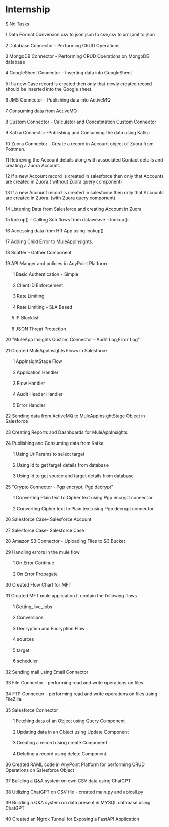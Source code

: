 # Internship
S.No	Tasks<br /> 											
1	Data Format Conversion  csv to json,json to csv,csv to xml,xml to json<br /> 								
2	Database Connector - Performing CRUD Operations<br /> 											
3	MongoDB Connector - Performing CRUD Operations on MongoDB database<br /> 											
4	GoogleSheet Connector - Inserting data into GoogleSheet<br />  											
5	If a new Case record is created then only that newly created record should be inserted into the Google sheet.<br /> 						
6	JMS Connector - Publishing data into ActiveMQ<br /> 											
7	Consuming data from ActiveMQ<br /> 										
8	Custom Connector - Calculator and Concatination Custom Connector<br /> 											
9	Kafka Connector -Publishing and Consuming the data using Kafka<br /> 											
10	Zuora Connector - Create a record in Account object of Zuora from Postman.<br /> 											
11	Retrieving the Account details along with associated Contact details and creating a Zuora Account.<br /> 								
12	If a new Account record is created in salesforce then only that Accounts are created in Zuora.( without Zuora query component)<br /> 				
13	If a new Account record is created in salesforce then only that Accounts are created in Zuora. (with Zuora query component)	<br /> 				
14	Listening Data from Salesforce and creating Account in Zuora <br /> 									
15	lookup() - Calling Sub flows from dataweave – lookup().	<br /> 									
16	Accessing data from HR App using lookup() <br /> 											
17	Adding Child Error to MuleAppInsights.<br /> 											
18	Scatter – Gather Component<br /> 											
19	API Manger and policies in AnyPoint Platform <br /> 											
	   &nbsp;&nbsp;  &nbsp;&nbsp; 1	Basic Authentication - Simple <br /> 										
	 &nbsp;&nbsp; &nbsp;&nbsp;    2	Client ID Enforcement<br /> 										
	 &nbsp;&nbsp;  &nbsp;&nbsp;   3 Rate Limiting<br /> 										
	   &nbsp;&nbsp;  &nbsp;&nbsp; 4 Rate Limiting – SLA Based <br /> 										
	    &nbsp;&nbsp;  &nbsp;&nbsp;5 IP Blocklist<br /> 										
	    &nbsp;&nbsp;  &nbsp;&nbsp;6	JSON Threat Protection<br /> 										
20	"MuleApp Insights Custom Connector - Audit Log,Error Log"<br /> 										
21	Created MuleAppInsights Flows in Salesforce <br />  											
    	  &nbsp;&nbsp; &nbsp;&nbsp;     1	AppInsightStage Flow<br /> 										
    	  &nbsp;&nbsp; &nbsp;&nbsp;     2	Application Handler<br /> 										
    	  &nbsp;&nbsp; &nbsp;&nbsp;     3	Flow Handler<br /> 										
    	  &nbsp;&nbsp; &nbsp;&nbsp;     4	Audit Header Handler<br /> 										
    	  &nbsp;&nbsp; &nbsp;&nbsp;    5	Error Handler<br /> 										
22	Sending data from ActiveMQ to MuleAppInsightStage Object in Salesforce<br /> 											
23	Creating Reports and Dashboards for MuleAppInsights<br /> 											
24	Publishing and Consuming data from Kafka<br />  											
    	  &nbsp;&nbsp;  &nbsp;&nbsp;    1	Using UriParams to select target <br /> 										
	  &nbsp;&nbsp;  &nbsp;&nbsp;    2	Using Id to get target details from database<br /> 									
	  &nbsp;&nbsp;   &nbsp;&nbsp;   3	Using  Id to get source and target details from database<br /> 									
25	"Crypto Connector - Pgp encrypt, Pgp decrypt"<br /> 							
    	  &nbsp;&nbsp; &nbsp;&nbsp;     1	Converting Plain text to Cipher text using Pgp encrypt connector<br /> 								
	  &nbsp;&nbsp;  &nbsp;&nbsp;    2	Converting  Cipher text to Plain text using Pgp decrypt connector<br /> 							
26	Salesforce Case- Salesforce Account <br /> 											
27	Salesforce Case- Salesforce Case<br /> 											
28	Amazon S3 Connector - Uploading Files to S3 Bucket<br /> 											
29	Handling errors in the mule flow<br /> 											
	   &nbsp;&nbsp; &nbsp;&nbsp;   1	On Error Continue<br /> 										
	  &nbsp;&nbsp; &nbsp;&nbsp;    2	On Error Propagate<br /> 									
30	Created Flow Chart for MFT<br /> 											
31	Created MFT mule application.It contain the following flows<br /> 											
	  &nbsp;&nbsp; &nbsp;&nbsp;    1	Getting_live_jobs	<br /> 									
	  &nbsp;&nbsp; &nbsp;&nbsp;    2	Conversions	<br /> 									
	   &nbsp;&nbsp; &nbsp;&nbsp;   3	Decryption and Encryption Flow	<br /> 									
	   &nbsp;&nbsp; &nbsp;&nbsp;   4	sources			<br /> 							
	   &nbsp;&nbsp; &nbsp;&nbsp;   5	target		<br /> 								
	   &nbsp;&nbsp; &nbsp;&nbsp;   6	scheduler	<br /> 									
32	Sending mail using Email Connector <br /> 											
33	File Connector - performing read and write operations on files.	<br /> 										
34	FTP Connector - performing read and write operations on files using FileZilla	<br /> 										
35	Salesforce Connector						<br /> 					
	   &nbsp;&nbsp; &nbsp;&nbsp;   1	Fetching  data of an Object using Query Component	<br /> 									
	  &nbsp;&nbsp; &nbsp;&nbsp;    2	Updating data in an  Object using Update Component	<br /> 									
	  &nbsp;&nbsp; &nbsp;&nbsp;    3	Creating a record using create Component	<br /> 									
	   &nbsp;&nbsp; &nbsp;&nbsp;    4	Deleting a record using delete Component	<br /> 									
36	Created RAML code in AnyPoint Platform for performing CRUD Operations on Salesforce Object<br /> 									
37	Building a Q&A system on own CSV data using ChatGPT		<br /> 									
38	Utilizing ChatGPT on CSV file - created main.py and apicall.py 	<br /> 										
39	Building a Q&A system on  data present in MYSQL database using ChatGPT	<br /> 										
40	Created an Ngrok Tunnel for Exposing a FastAPI Application<br /> 

